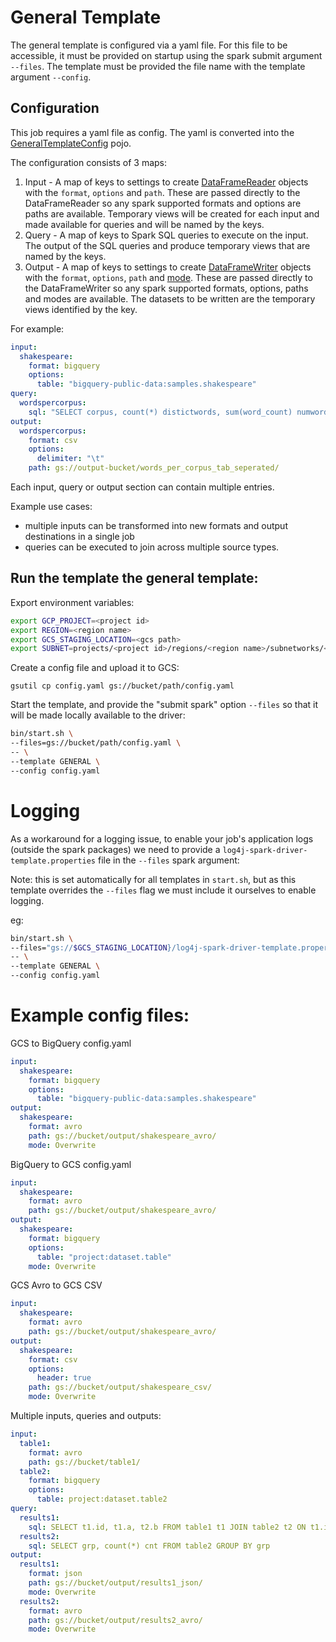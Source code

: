 # General Template

The general template is configured via a yaml file. For this file to be accessible, it must be
provided on startup using the spark submit argument `--files`. The template must be provided the
file name with the template argument `--config`.

## Configuration

This job requires a yaml file as config. The yaml is converted into
the [GeneralTemplateConfig](../config/GeneralTemplateConfig.java) pojo.

The configuration consists of 3 maps:

1. Input - A map of keys to settings to
   create [DataFrameReader](https://spark.apache.org/docs/latest/api/java/org/apache/spark/sql/DataFrameReader.html)
   objects with the `format`, `options` and `path`. These are passed directly to the DataFrameReader
   so any spark supported formats and options are paths are available. Temporary views will be
   created for each input and made available for queries and will be named by the keys.
2. Query - A map of keys to Spark SQL queries to execute on the input. The output of the SQL queries
   and produce temporary views that are named by the keys.
3. Output - A map of keys to settings to
   create [DataFrameWriter](https://spark.apache.org/docs/latest/api/java/org/apache/spark/sql/DataFrameWriter.html)
   objects with the `format`, `options`, `path`
   and [mode](https://spark.apache.org/docs/latest/api/java/org/apache/spark/sql/SaveMode.html).
   These are passed directly to the DataFrameWriter so any spark supported formats, options, paths
   and modes are available. The datasets to be written are the temporary views identified by the
   key.

For example:

```yaml
input:
  shakespeare:
    format: bigquery
    options:
      table: "bigquery-public-data:samples.shakespeare"
query:
  wordspercorpus:
    sql: "SELECT corpus, count(*) distictwords, sum(word_count) numwords FROM shakespeare GROUP by corpus ORDER BY numwords DESC"
output:
  wordspercorpus:
    format: csv
    options:
      delimiter: "\t"
    path: gs://output-bucket/words_per_corpus_tab_seperated/
```

Each input, query or output section can contain multiple entries.

Example use cases:

* multiple inputs can be transformed into new formats and output destinations in a single job
* queries can be executed to join across multiple source types.

## Run the template the general template:

Export environment variables:

```bash
export GCP_PROJECT=<project id>
export REGION=<region name>
export GCS_STAGING_LOCATION=<gcs path>
export SUBNET=projects/<project id>/regions/<region name>/subnetworks/<subnetwork name>
```

Create a config file and upload it to GCS:

```
gsutil cp config.yaml gs://bucket/path/config.yaml
```

Start the template, and provide the "submit spark" option `--files` so that it will be made locally
available to the driver:

```bash
bin/start.sh \
--files=gs://bucket/path/config.yaml \
-- \
--template GENERAL \
--config config.yaml
```

# Logging

As a workaround for a logging issue, to enable your job's application logs (outside the spark
packages)
we need to provide a `log4j-spark-driver-template.properties` file in the `--files` spark argument:

Note: this is set automatically for all templates in `start.sh`, but as this template overrides the
`--files` flag we must include it ourselves to enable logging.

eg:

```bash
bin/start.sh \
--files="gs://$GCS_STAGING_LOCATION}/log4j-spark-driver-template.properties,gs://bucket/path/config.yaml" \
-- \
--template GENERAL \
--config config.yaml
```

# Example config files:

GCS to BigQuery config.yaml

```yaml
input:
  shakespeare:
    format: bigquery
    options:
      table: "bigquery-public-data:samples.shakespeare"
output:
  shakespeare:
    format: avro
    path: gs://bucket/output/shakespeare_avro/
    mode: Overwrite
```

BigQuery to GCS config.yaml

```yaml
input:
  shakespeare:
    format: avro
    path: gs://bucket/output/shakespeare_avro/
output:
  shakespeare:
    format: bigquery
    options:
      table: "project:dataset.table"
    mode: Overwrite
```

GCS Avro to GCS CSV

```yaml
input:
  shakespeare:
    format: avro
    path: gs://bucket/output/shakespeare_avro/
output:
  shakespeare:
    format: csv
    options:
      header: true
    path: gs://bucket/output/shakespeare_csv/
    mode: Overwrite
```

Multiple inputs, queries and outputs:

```yaml
input:
  table1:
    format: avro
    path: gs://bucket/table1/
  table2:
    format: bigquery
    options:
      table: project:dataset.table2
query:
  results1:
    sql: SELECT t1.id, t1.a, t2.b FROM table1 t1 JOIN table2 t2 ON t1.id = t2.id
  results2:
    sql: SELECT grp, count(*) cnt FROM table2 GROUP BY grp
output:
  results1:
    format: json
    path: gs://bucket/output/results1_json/
    mode: Overwrite
  results2:
    format: avro
    path: gs://bucket/output/results2_avro/
    mode: Overwrite 
```


